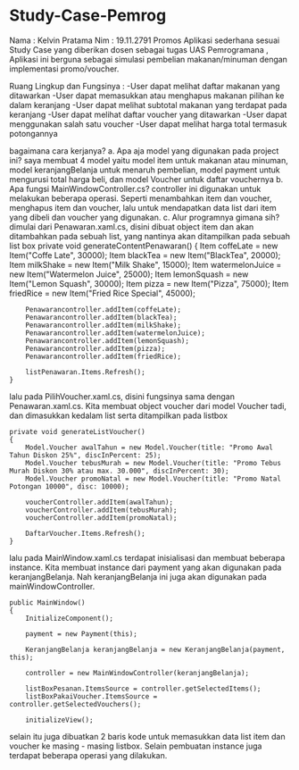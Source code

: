 # Study-Case-Pemrog
Nama : Kelvin Pratama
Nim  : 19.11.2791
Promos Aplikasi sederhana sesuai Study Case yang diberikan dosen sebagai tugas UAS Pemrogramana , Aplikasi ini berguna sebagai simulasi pembelian makanan/minuman dengan implementasi promo/voucher.

Ruang Lingkup dan Fungsinya : 
-User dapat melihat daftar makanan yang ditawarkan 
-User dapat memasukkan atau menghapus makanan pilihan ke dalam keranjang 
-User dapat melihat subtotal makanan yang terdapat pada keranjang -User dapat melihat daftar voucher yang ditawarkan 
-User dapat menggunakan salah satu voucher 
-User dapat melihat harga total termasuk potongannya

bagaimana cara kerjanya? 
a. Apa aja model yang digunakan pada project ini? saya membuat 4 model yaitu model item untuk makanan atau minuman, model keranjangBelanja untuk menaruh pembelian, model payment untuk mengurusi total harga beli, dan model Voucher untuk daftar vouchernya 
b. Apa fungsi MainWindowController.cs? controller ini digunakan untuk melakukan beberapa operasi. Seperti menambahkan item dan voucher, menghapus item dan voucher, lalu untuk mendapatkan data list dari item yang dibeli dan voucher yang digunakan. 
c. Alur programnya gimana sih? dimulai dari Penawaran.xaml.cs, disini dibuat object item dan akan ditambahkan pada sebuah list, yang nantinya akan ditampilkan pada sebuah list box private void generateContentPenawaran() { Item coffeLate = new Item("Coffe Late", 30000); Item blackTea = new Item("BlackTea", 20000); Item milkShake = new Item("Milk Shake", 15000); Item watermelonJuice = new Item("Watermelon Juice", 25000); Item lemonSquash = new Item("Lemon Squash", 30000); Item pizza = new Item("Pizza", 75000); Item friedRice = new Item("Fried Rice Special", 45000);

        Penawarancontroller.addItem(coffeLate);
        Penawarancontroller.addItem(blackTea);
        Penawarancontroller.addItem(milkShake);
        Penawarancontroller.addItem(watermelonJuice);
        Penawarancontroller.addItem(lemonSquash);
        Penawarancontroller.addItem(pizza);
        Penawarancontroller.addItem(friedRice);

        listPenawaran.Items.Refresh();
    }
lalu pada PilihVoucher.xaml.cs, disini fungsinya sama dengan Penawaran.xaml.cs. Kita membuat object voucher dari model Voucher tadi, dan dimasukkan kedalam list serta ditampilkan pada listbox

    private void generateListVoucher()
    {
        Model.Voucher awalTahun = new Model.Voucher(title: "Promo Awal Tahun Diskon 25%", discInPercent: 25);
        Model.Voucher tebusMurah = new Model.Voucher(title: "Promo Tebus Murah Diskon 30% atau max. 30.000", discInPercent: 30);
        Model.Voucher promoNatal = new Model.Voucher(title: "Promo Natal Potongan 10000", disc: 10000);

        voucherController.addItem(awalTahun);
        voucherController.addItem(tebusMurah);
        voucherController.addItem(promoNatal);

        DaftarVoucher.Items.Refresh();
    }
lalu pada MainWindow.xaml.cs terdapat inisialisasi dan membuat beberapa instance. Kita membuat instance dari payment yang akan digunakan pada keranjangBelanja. Nah keranjangBelanja ini juga akan digunakan pada mainWindowController.

    public MainWindow()
    {
        InitializeComponent();

        payment = new Payment(this);

        KeranjangBelanja keranjangBelanja = new KeranjangBelanja(payment, this);

        controller = new MainWindowController(keranjangBelanja);

        listBoxPesanan.ItemsSource = controller.getSelectedItems();
        listBoxPakaiVoucher.ItemsSource = controller.getSelectedVouchers();

        initializeView();
selain itu juga dibuatkan 2 baris kode untuk memasukkan data list item dan voucher ke masing - masing listbox. Selain pembuatan instance juga terdapat beberapa operasi yang dilakukan.

